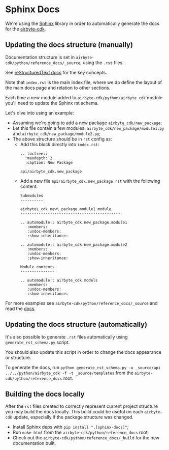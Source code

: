 # Sphinx Docs

We're using the [Sphinx](https://www.sphinx-doc.org/) library in order 
to automatically generate the docs for the [airbyte-cdk](https://pypi.org/project/airbyte-cdk/).

## Updating the docs structure (manually)

Documentation structure is set in `airbyte-cdk/python/reference_docs/_source`, using the `.rst` files.

See [reStructuredText docs](https://www.sphinx-doc.org/en/master/usage/restructuredtext/basics.html) 
for the key concepts.

Note that `index.rst` is the main index file, where we do define the layout of the main 
docs page and relation to other sections.

Each time a new module added to `airbyte-cdk/python/airbyte_cdk` module you'll need to update the Sphinx rst schema.

Let's dive into using an example:
- Assuming we're going to add a new package `airbyte_cdk/new_package`;
- Let this file contain a few modules: `airbyte_cdk/new_package/module1.py` and `airbyte_cdk/new_package/module2.py`;
- The above structure should be in `rst` config as: 
  - Add this block directly into `index.rst`:
    ```
    .. toctree::
      :maxdepth: 2
      :caption: New Package
    
    api/airbyte_cdk.new_package
    ```
  - Add a new file `api/airbyte_cdk.new_package.rst` with the following content:
    ```
    Submodules
    ----------
    
    airbyte\_cdk.new\_package.module1 module
    --------------------------------------------
    
    .. automodule:: airbyte_cdk.new_package.module1
       :members:
       :undoc-members:
       :show-inheritance:
    
    .. automodule:: airbyte_cdk.new_package.module2
       :members:
       :undoc-members:
       :show-inheritance:
    
    Module contents
    ---------------
    
    .. automodule:: airbyte_cdk.models
       :members:
       :undoc-members:
       :show-inheritance:
    ```

For more examples see `airbyte-cdk/python/reference_docs/_source` 
and read the [docs](https://www.sphinx-doc.org/en/master/usage/restructuredtext/basics.html).

## Updating the docs structure (automatically)

It's also possible to generate `.rst` files automatically using `generate_rst_schema.py` script. 

You should also update this script in order to change the docs appearance or structure.

To generate the docs, 
run `python generate_rst_schema.py -o _source/api ../../python/airbyte_cdk -f -t _source/templates` 
from the `airbyte-cdk/python/reference_docs` root. 


## Building the docs locally

After the `rst` files created to correctly represent current project structure you may build the docs locally.
This build could be useful on each `airbyte-cdk` update, especially if the package structure was changed.

- Install Sphinx deps with `pip install ".[sphinx-docs]"`;
- Run `make html` from the `airbyte-cdk/python/reference_docs` root;
- Check out the `airbyte-cdk/python/reference_docs/_build` for the new documentation built.